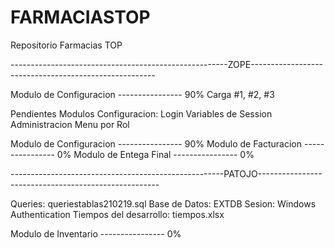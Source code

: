 # FARMACIASTOP
Repositorio Farmacias TOP

------------------------------------------------------ZOPE------------------------------------------------------

Modulo de Configuracion ---------------- 90%
Carga #1, #2, #3 

Pendientes Modulos Configuracion:
Login
Variables de Session
Administracion Menu por Rol




Modulo de Configuracion ---------------- 90%
Modulo de Facturacion   ---------------- 0%
Modulo de Entega Final  ---------------- 0%


-----------------------------------------------------PATOJO-----------------------------------------------------

Queries: queriestablas210219.sql
Base de Datos: EXTDB
Sesion: Windows Authentication
Tiempos del desarrollo: tiempos.xlsx



Modulo de Inventario   ---------------- 0%
